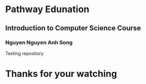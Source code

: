 # Pathway Edunation
## Introduction to Computer Science Course
### Nguyen Nguyen Anh Song

Testing repository 

# Thanks for your watching
